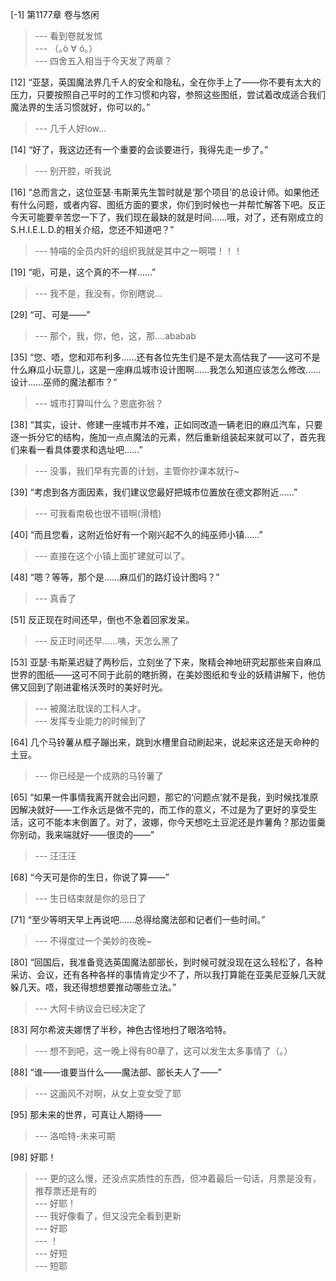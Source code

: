 
[-1] 第1177章 卷与悠闲
>--- 看到卷就发怵<br>
>--- （｡ò ∀ ó｡）<br>
>--- 四舍五入相当于今天发了两章？<br>

[12] “亚瑟，英国魔法界几千人的安全和隐私，全在你手上了——你不要有太大的压力，只要按照自己平时的工作习惯和内容，参照这些图纸，尝试着改成适合我们魔法界的生活习惯就好，你可以的。”
>--- 几千人好low…<br>

[14] “好了，我这边还有一个重要的会谈要进行，我得先走一步了。”
>--- 别开腔，听我说<br>

[16] “总而言之，这位亚瑟·韦斯莱先生暂时就是‘那个项目’的总设计师。如果他还有什么问题，或者内容、图纸方面的要求，你们到时候也一并帮忙解答下吧。反正今天可能要辛苦您一下了，我们现在最缺的就是时间……哦，对了，还有刚成立的S.H.I.E.L.D.的相关介绍，您还不知道吧？”
>--- 特喵的全员内奸的组织我就是其中之一啊喂！！！<br>

[19] “呃，可是，这个真的不一样……”
>--- 我不是，我没有，你别瞎说...<br>

[29] “可、可是——”
>--- 那个，我，你，他，这，那....ababab<br>

[35] “您、唔，您和邓布利多……还有各位先生们是不是太高估我了——这可不是什么麻瓜小玩意儿，这是一座麻瓜城市设计图啊……我怎么知道应该怎么修改……设计……巫师的魔法都市？”
>--- 城市打算叫什么？恩底弥翁？<br>

[38] “其实，设计、修建一座城市并不难，正如同改造一辆老旧的麻瓜汽车，只要逐一拆分它的结构，施加一点点魔法的元素，然后重新组装起来就可以了，首先我们来看一看具体要求和选址吧……”
>--- 没事，我们早有完善的计划，主管你抄课本就行~<br>

[39] “考虑到各方面因素，我们建议您最好把城市位置放在德文郡附近……”
>--- 可我看南极也很不错啊(滑稽)<br>

[40] “而且您看，这附近恰好有一个刚兴起不久的纯巫师小镇……”
>--- 直接在这个小镇上面扩建就可以了。<br>

[48] “嗯？等等，那个是……麻瓜们的路灯设计图吗？”
>--- 真香了<br>

[51] 反正现在时间还早，倒也不急着回家发呆。
>--- 反正时间还早……咦，天怎么黑了<br>

[53] 亚瑟·韦斯莱迟疑了两秒后，立刻坐了下来，聚精会神地研究起那些来自麻瓜世界的图纸——这可不同于此前的瞎折腾，在美妙图纸和专业的妖精讲解下，他仿佛又回到了刚进霍格沃茨时的美好时光。
>--- 被魔法耽误的工科人才。<br>
>--- 发挥专业能力的时候到了<br>

[64] 几个马铃薯从框子蹦出来，跳到水槽里自动刷起来，说起来这还是天命种的土豆。
>--- 你已经是一个成熟的马铃薯了<br>

[65] “如果一件事情我离开就会出问题，那它的‘问题点’就不是我，到时候找准原因解决就好——工作永远是做不完的，而工作的意义，不过是为了更好的享受生活，这可不能本末倒置了。对了，波娜，你今天想吃土豆泥还是炸薯角？那边蛋羹你别动，我来端就好——很烫的——”
>--- 汪汪汪<br>

[68] “今天可是你的生日，你说了算——”
>--- 生日结束就是你的忌日了<br>

[71] “至少等明天早上再说吧……总得给魔法部和记者们一些时间。”
>--- 不得度过一个美妙的夜晚~<br>

[80] “回国后，我准备竞选英国魔法部部长，到时候可就没现在这么轻松了，各种采访、会议，还有各种各样的事情肯定少不了，所以我打算能在亚美尼亚躲几天就躲几天。唔，我还得想想要推动哪些立法。”
>--- 大阿卡纳议会已经决定了<br>

[83] 阿尔希波夫娜愣了半秒，神色古怪地扫了眼洛哈特。
>--- 想不到吧，这一晚上得有80章了，这可以发生太多事情了（。）<br>

[88] “谁——谁要当什么——魔法部、部长夫人了——”
>--- 这画风不对啊，从女上变女受了耶<br>

[95] 那未来的世界，可真让人期待——
>--- 洛哈特-未来可期<br>

[98] 好耶！
>--- 更的这么慢，还没点实质性的东西，但冲着最后一句话，月票是没有，推荐票还是有的<br>
>--- 好耶！<br>
>--- 我好像看了，但又没完全看到更新<br>
>--- 好耶<br>
>--- ！<br>
>--- 好短<br>
>--- 短耶<br>
